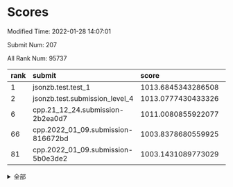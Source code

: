 # Scores

Modified Time: 2022-01-28 14:07:01

Submit Num: 207

All Rank Num: 95737

| rank |               submit               |       score        |       sigma        | pk_num |
| :--- | :--------------------------------- | :----------------- | :----------------- | :----- |
| 1    | jsonzb.test.test_1                 | 1013.6845343286508 | 0.7962419254785922 | 1851   |
| 2    | jsonzb.test.submission_level_4     | 1013.0777430433326 | 0.7903470460165144 | 1847   |
| 6    | cpp.21_12_24.submission-2b2ea0d7   | 1011.0080855922077 | 0.7499709960874102 | 1845   |
| 66   | cpp.2022_01_09.submission-816672bd | 1003.8378680559925 | 0.7069523449387247 | 1849   |
| 81   | cpp.2022_01_09.submission-5b0e3de2 | 1003.1431089773029 | 0.7053418171132054 | 1852   |


<details>
<summary>全部</summary>

| rank |                 submit                 |       score        |       sigma        | pk_num |
| :--- | :------------------------------------- | :----------------- | :----------------- | :----- |
| 1    | jsonzb.test.test_1                     | 1013.6845343286508 | 0.7962419254785922 | 1851   |
| 2    | jsonzb.test.submission_level_4         | 1013.0777430433326 | 0.7903470460165144 | 1847   |
| 3    | gobigger.level_3.submission_level_3_9  | 1011.6909622607948 | 0.7868297987409407 | 1850   |
| 4    | gobigger.level_3.submission_level_3_31 | 1011.5423778070519 | 0.7771250723713117 | 1855   |
| 5    | gobigger.level_3.submission_level_3_27 | 1011.0170051036297 | 0.7486249437291597 | 1853   |
| 6    | cpp.21_12_24.submission-2b2ea0d7       | 1011.0080855922077 | 0.7499709960874102 | 1845   |
| 7    | gobigger.level_3.submission_level_3_5  | 1010.9599900757888 | 0.7922077872546293 | 1851   |
| 8    | gobigger.level_3.submission_level_3_17 | 1010.8321941638831 | 0.769384281086502  | 1851   |
| 9    | gobigger.level_3.submission_level_3_39 | 1010.8197338846124 | 0.7589848486634941 | 1847   |
| 10   | gobigger.level_3.submission_level_3_0  | 1010.7281126542366 | 0.7469713132856919 | 1852   |
| 11   | gobigger.level_3.submission_level_3_13 | 1010.653847980196  | 0.7563830115191069 | 1849   |
| 12   | gobigger.level_3.submission_level_3_21 | 1010.6264489623841 | 0.7619104997132363 | 1851   |
| 13   | gobigger.level_3.submission_level_3_2  | 1010.3748174569419 | 0.7673234142537001 | 1847   |
| 14   | gobigger.level_3.submission_level_3_32 | 1010.233709558654  | 0.7669752853966811 | 1856   |
| 15   | gobigger.level_3.submission_level_3_6  | 1010.1836223735606 | 0.7715569449008288 | 1851   |
| 16   | gobigger.level_3.submission_level_3_47 | 1010.0726200201157 | 0.7354156738250771 | 1851   |
| 17   | gobigger.level_3.submission_level_3_25 | 1010.057067734589  | 0.7635596419312659 | 1855   |
| 18   | gobigger.level_3.submission_level_3_8  | 1010.046394818646  | 0.7624259048409419 | 1852   |
| 19   | gobigger.level_3.submission_level_3_4  | 1010.041015532652  | 0.7702499133318499 | 1851   |
| 20   | gobigger.level_3.submission_level_3_18 | 1009.9991718530348 | 0.7670386827027584 | 1853   |
| 21   | gobigger.level_3.submission_level_3_34 | 1009.9928006604147 | 0.7816442773038262 | 1849   |
| 22   | gobigger.level_3.submission_level_3_42 | 1009.8806375109771 | 0.7796882876283169 | 1852   |
| 23   | gobigger.level_3.submission_level_3_14 | 1009.8569855275539 | 0.776283117291631  | 1851   |
| 24   | gobigger.level_3.submission_level_3_40 | 1009.848228170409  | 0.741781952574742  | 1856   |
| 25   | gobigger.level_3.submission_level_3_37 | 1009.7507896906347 | 0.7655938628424137 | 1852   |
| 26   | gobigger.level_3.submission_level_3_22 | 1009.7180921727379 | 0.7459945948529055 | 1849   |
| 27   | gobigger.level_3.submission_level_3_11 | 1009.6040449518163 | 0.7653070985965589 | 1853   |
| 28   | gobigger.level_3.submission_level_3_43 | 1009.5881711642205 | 0.7579709662036892 | 1852   |
| 29   | gobigger.level_3.submission_level_3_20 | 1009.5779580864437 | 0.7516855407706867 | 1851   |
| 30   | gobigger.level_3.submission_level_3_7  | 1009.554959022625  | 0.7464067158068955 | 1849   |
| 31   | gobigger.level_3.submission_level_3_1  | 1009.5456607913932 | 0.7454232276424765 | 1853   |
| 32   | gobigger.level_3.submission_level_3_30 | 1009.5382948072596 | 0.740263221448397  | 1851   |
| 33   | gobigger.level_3.submission_level_3_38 | 1009.5332615790843 | 0.7702242631317582 | 1850   |
| 34   | gobigger.level_3.submission_level_3_3  | 1009.5156135627708 | 0.7475851695135026 | 1848   |
| 35   | gobigger.level_3.submission_level_3_16 | 1009.5001515189128 | 0.7575327767722493 | 1847   |
| 36   | gobigger.level_3.submission_level_3_23 | 1009.48469969421   | 0.7411085379238593 | 1853   |
| 37   | gobigger.level_3.submission_level_3_26 | 1009.3687574447388 | 0.7551676473491881 | 1849   |
| 38   | gobigger.level_3.submission_level_3_28 | 1009.3048616424202 | 0.7403380229014614 | 1854   |
| 39   | gobigger.level_3.submission_level_3_24 | 1009.2385951036356 | 0.7500197849099799 | 1854   |
| 40   | gobigger.level_3.submission_level_3_36 | 1009.2338428694958 | 0.7489237318947872 | 1852   |
| 41   | gobigger.level_3.submission_level_3_29 | 1009.2228603548675 | 0.7440837248704151 | 1852   |
| 42   | gobigger.level_3.submission_level_3_19 | 1009.2129118458377 | 0.7461643389939387 | 1846   |
| 43   | gobigger.level_3.submission_level_3_12 | 1009.156570062998  | 0.7400187322723932 | 1852   |
| 44   | gobigger.level_3.submission_level_3_10 | 1009.1400320794382 | 0.7234147892757534 | 1848   |
| 45   | gobigger.level_3.submission_level_3_45 | 1009.0719176818421 | 0.7460161281008549 | 1845   |
| 46   | gobigger.level_3.submission_level_3_41 | 1009.0274549131873 | 0.768624851985319  | 1849   |
| 47   | gobigger.level_3.submission_level_3_49 | 1009.0251194836259 | 0.7369181284695585 | 1850   |
| 48   | gobigger.level_3.submission_level_3_48 | 1008.8243004390852 | 0.7605472027029165 | 1847   |
| 49   | gobigger.level_3.submission_level_3_44 | 1008.6019407964762 | 0.7473612618020115 | 1854   |
| 50   | gobigger.level_3.submission_level_3_15 | 1008.5930885471587 | 0.7467812130330538 | 1854   |
| 51   | gobigger.level_3.submission_level_3_46 | 1008.0836961983738 | 0.7218104767871492 | 1852   |
| 52   | gobigger.level_3.submission_level_3_35 | 1008.0711705722995 | 0.7604337173150998 | 1856   |
| 53   | gobigger.level_3.submission_level_3_33 | 1008.0113879164313 | 0.7487751666043774 | 1849   |
| 54   | gobigger.level_1.submission_level_1_32 | 1005.601641507369  | 0.720164699494609  | 1845   |
| 55   | gobigger.level_1.submission_level_1_0  | 1004.975514057733  | 0.7231483124889627 | 1850   |
| 56   | gobigger.level_1.submission_level_1_21 | 1004.8848262622906 | 0.7357206731558127 | 1853   |
| 57   | gobigger.level_1.submission_level_1_3  | 1004.8014745900483 | 0.7127120303869248 | 1847   |
| 58   | gobigger.level_1.submission_level_1_5  | 1004.6064502709114 | 0.71405277501333   | 1847   |
| 59   | gobigger.level_1.submission_level_1_11 | 1004.2873237388876 | 0.721037553196948  | 1848   |
| 60   | gobigger.level_1.submission_level_1_22 | 1004.2167915012035 | 0.7219555531456272 | 1851   |
| 61   | gobigger.level_1.submission_level_1_13 | 1004.1760565670054 | 0.7125865754532675 | 1851   |
| 62   | gobigger.level_1.submission_level_1_6  | 1004.073924464481  | 0.7261972232192813 | 1847   |
| 63   | gobigger.level_1.submission_level_1_16 | 1003.9596834082197 | 0.7173837562421831 | 1847   |
| 64   | gobigger.level_1.submission_level_1_39 | 1003.9554927540943 | 0.7156747976690143 | 1851   |
| 65   | gobigger.level_1.submission_level_1_20 | 1003.9205004278767 | 0.7177615944237106 | 1850   |
| 66   | cpp.2022_01_09.submission-816672bd     | 1003.8378680559925 | 0.7069523449387247 | 1849   |
| 67   | gobigger.level_1.submission_level_1_36 | 1003.7765130440162 | 0.7107355952316158 | 1847   |
| 68   | gobigger.level_1.submission_level_1_49 | 1003.706499157334  | 0.7144754772320949 | 1854   |
| 69   | gobigger.level_1.submission_level_1_45 | 1003.6965392659502 | 0.7190369165683482 | 1850   |
| 70   | gobigger.level_1.submission_level_1_7  | 1003.6669922060673 | 0.7149030853465175 | 1844   |
| 71   | gobigger.level_1.submission_level_1_18 | 1003.5877913346465 | 0.7293829887822862 | 1851   |
| 72   | gobigger.level_1.submission_level_1_17 | 1003.5818330627465 | 0.7151708432576553 | 1848   |
| 73   | gobigger.level_1.submission_level_1_24 | 1003.5723152231907 | 0.7134823964292233 | 1853   |
| 74   | gobigger.level_1.submission_level_1_33 | 1003.5479586268789 | 0.7042693991949246 | 1844   |
| 75   | gobigger.level_1.submission_level_1_15 | 1003.4153322428152 | 0.7132304975389031 | 1852   |
| 76   | gobigger.level_1.submission_level_1_1  | 1003.4099893186276 | 0.7193348134593032 | 1852   |
| 77   | gobigger.level_1.submission_level_1_25 | 1003.3403868711686 | 0.7155883947200029 | 1848   |
| 78   | gobigger.level_1.submission_level_1_29 | 1003.3391473736272 | 0.7182646386376138 | 1849   |
| 79   | gobigger.level_1.submission_level_1_31 | 1003.2497391029499 | 0.7205577307200263 | 1846   |
| 80   | gobigger.level_1.submission_level_1_10 | 1003.1940809134044 | 0.7253238265161713 | 1847   |
| 81   | cpp.2022_01_09.submission-5b0e3de2     | 1003.1431089773029 | 0.7053418171132054 | 1852   |
| 82   | gobigger.level_1.submission_level_1_28 | 1003.1295095842842 | 0.7121784508265652 | 1850   |
| 83   | gobigger.level_1.submission_level_1_9  | 1003.0439408261269 | 0.708512137103809  | 1844   |
| 84   | gobigger.level_1.submission_level_1_35 | 1003.0246537369609 | 0.7158428181630649 | 1854   |
| 85   | gobigger.level_1.submission_level_1_46 | 1002.9911458635333 | 0.7127530070830437 | 1841   |
| 86   | gobigger.level_1.submission_level_1_2  | 1002.9838233593043 | 0.7169855117612595 | 1849   |
| 87   | gobigger.level_1.submission_level_1_44 | 1002.9727670002236 | 0.7182689977109893 | 1849   |
| 88   | gobigger.level_1.submission_level_1_26 | 1002.9292403874167 | 0.7212037141633049 | 1848   |
| 89   | gobigger.level_1.submission_level_1_48 | 1002.9102479678634 | 0.7280329161917678 | 1848   |
| 90   | gobigger.level_1.submission_level_1_8  | 1002.8499226947914 | 0.7138924029006999 | 1850   |
| 91   | gobigger.level_1.submission_level_1_42 | 1002.8210663093683 | 0.7165253919564538 | 1850   |
| 92   | gobigger.level_1.submission_level_1_34 | 1002.7852614975418 | 0.7085628857356756 | 1852   |
| 93   | gobigger.level_1.submission_level_1_41 | 1002.7273232899349 | 0.7155987707274689 | 1853   |
| 94   | gobigger.level_1.submission_level_1_40 | 1002.6602597937052 | 0.7076344616614194 | 1850   |
| 95   | gobigger.level_1.submission_level_1_43 | 1002.6071623387987 | 0.7177093574078494 | 1849   |
| 96   | gobigger.level_1.submission_level_1_19 | 1002.5471826650719 | 0.709670628258089  | 1854   |
| 97   | gobigger.level_1.submission_level_1_12 | 1002.5258411080345 | 0.7147396436244983 | 1847   |
| 98   | gobigger.level_1.submission_level_1_4  | 1002.417614920363  | 0.7141311147894135 | 1852   |
| 99   | gobigger.level_1.submission_level_1_30 | 1002.3974826537748 | 0.7076970122732236 | 1852   |
| 100  | gobigger.level_1.submission_level_1_27 | 1002.3253815863665 | 0.7098494383459011 | 1849   |
| 101  | gobigger.level_1.submission_level_1_14 | 1002.2605086680475 | 0.7099345576594784 | 1845   |
| 102  | gobigger.level_1.submission_level_1_38 | 1002.2254906638836 | 0.7143648496625791 | 1848   |
| 103  | gobigger.level_1.submission_level_1_23 | 1002.1169608923783 | 0.7225432706924206 | 1847   |
| 104  | gobigger.level_1.submission_level_1_37 | 1002.0299978535444 | 0.7214650057031164 | 1847   |
| 105  | gobigger.level_1.submission_level_1_47 | 1001.6917301292276 | 0.7096890351000528 | 1851   |
| 106  | gobigger.random.submission_random_28   | 997.7740102602983  | 0.7080545053378212 | 1852   |
| 107  | gobigger.random.submission_random_37   | 997.3929938749736  | 0.7134901665845408 | 1855   |
| 108  | gobigger.random.submission_random_14   | 997.3561217204972  | 0.7075606896579687 | 1849   |
| 109  | gobigger.random.submission_random_18   | 997.3479395059549  | 0.7091217676062433 | 1849   |
| 110  | gobigger.random.submission_random_9    | 997.0866243724329  | 0.7166584573461635 | 1848   |
| 111  | gobigger.random.submission_random_39   | 997.0166571898475  | 0.7068668364226932 | 1853   |
| 112  | gobigger.random.submission_random_10   | 996.9586974637568  | 0.7087219004136697 | 1855   |
| 113  | gobigger.random.submission_random_27   | 996.877871921035   | 0.7126747502880325 | 1847   |
| 114  | gobigger.random.submission_random_49   | 996.8183441220816  | 0.710673283256038  | 1851   |
| 115  | gobigger.random.submission_random_30   | 996.6546511285014  | 0.7209453826959021 | 1847   |
| 116  | gobigger.random.submission_random_11   | 996.6521386196654  | 0.7085062807117954 | 1851   |
| 117  | gobigger.random.submission_random_41   | 996.5981422497446  | 0.707797295417437  | 1846   |
| 118  | gobigger.random.submission_random_45   | 996.5554696835154  | 0.7103599687445588 | 1852   |
| 119  | gobigger.random.submission_random_6    | 996.5507894187447  | 0.7012148577857074 | 1851   |
| 120  | gobigger.random.submission_random_16   | 996.4927390704246  | 0.7097693234065476 | 1848   |
| 121  | gobigger.random.submission_random_5    | 996.4207757787697  | 0.7228856331458386 | 1853   |
| 122  | gobigger.random.submission_random_34   | 996.380955836247   | 0.7019111615577602 | 1855   |
| 123  | gobigger.random.submission_random_23   | 996.272203447672   | 0.7182567969585322 | 1846   |
| 124  | gobigger.random.submission_random_17   | 996.2350249234223  | 0.7160540988358391 | 1853   |
| 125  | gobigger.random.submission_random_21   | 996.215216933313   | 0.7148662425887053 | 1849   |
| 126  | gobigger.random.submission_random_48   | 996.1545462095444  | 0.7144798592427435 | 1851   |
| 127  | gobigger.random.submission_random_29   | 996.1492296288274  | 0.7299175292722752 | 1845   |
| 128  | gobigger.random.submission_random_0    | 996.1183584746126  | 0.7000893571499759 | 1848   |
| 129  | gobigger.random.submission_random_32   | 996.0809364282395  | 0.721074101679362  | 1845   |
| 130  | gobigger.random.submission_random_12   | 996.0652928045107  | 0.6990749902234197 | 1846   |
| 131  | gobigger.random.submission_random_38   | 996.0248024187955  | 0.7017228036157225 | 1850   |
| 132  | gobigger.random.submission_random_46   | 995.993055133967   | 0.7267793953320345 | 1850   |
| 133  | gobigger.random.submission_random_43   | 995.977563908955   | 0.7103542006585383 | 1850   |
| 134  | gobigger.random.submission_random_2    | 995.9290627773671  | 0.7073721904291099 | 1852   |
| 135  | gobigger.random.submission_random_40   | 995.897886580141   | 0.7022724230930145 | 1851   |
| 136  | gobigger.random.submission_random_26   | 995.8181711854492  | 0.7020460057425375 | 1848   |
| 137  | gobigger.random.submission_random_19   | 995.8138621754296  | 0.7175054599123473 | 1846   |
| 138  | gobigger.random.submission_random_24   | 995.8120705643007  | 0.7149241740682184 | 1850   |
| 139  | gobigger.random.submission_random_44   | 995.7731011692597  | 0.7117643764067435 | 1851   |
| 140  | gobigger.random.submission_random_36   | 995.7637129656639  | 0.7090617637600042 | 1854   |
| 141  | gobigger.random.submission_random_31   | 995.5713744592323  | 0.7055147750238575 | 1847   |
| 142  | gobigger.random.submission_random_4    | 995.5525603586287  | 0.7198414309736161 | 1854   |
| 143  | gobigger.random.submission_random_22   | 995.4590295913305  | 0.7256229268652467 | 1853   |
| 144  | gobigger.random.submission_random_8    | 995.4397480336764  | 0.7134546125104106 | 1849   |
| 145  | gobigger.random.submission_random_33   | 995.3637574170867  | 0.7181648280598443 | 1846   |
| 146  | gobigger.random.submission_random_13   | 995.3009272388631  | 0.7059812519936024 | 1852   |
| 147  | gobigger.random.submission_random_42   | 995.0748102840284  | 0.7015984799411218 | 1852   |
| 148  | gobigger.random.submission_random_15   | 995.0323917751158  | 0.7275612811468797 | 1847   |
| 149  | gobigger.random.submission_random_7    | 995.0164491847831  | 0.7218091190928807 | 1851   |
| 150  | gobigger.random.submission_random_25   | 994.9398814648649  | 0.7101353343880158 | 1850   |
| 151  | gobigger.random.submission_random_35   | 994.8052311787493  | 0.7146664555717525 | 1851   |
| 152  | gobigger.random.submission_random_1    | 994.7773629085976  | 0.7008816011928969 | 1847   |
| 153  | gobigger.random.submission_random_3    | 994.7695012518603  | 0.7076214556098045 | 1850   |
| 154  | gobigger.random.submission_random_20   | 994.6634646307181  | 0.7153705566599984 | 1855   |
| 155  | gobigger.random.submission_random_47   | 994.594723176344   | 0.7135871836713509 | 1848   |
| 156  | gobigger.level_2.submission_level_2_25 | 994.04300058058    | 0.7420773379575542 | 1853   |
| 157  | gobigger.level_2.submission_level_2_46 | 993.6317429308034  | 0.733444845417274  | 1846   |
| 158  | gobigger.level_2.submission_level_2_32 | 993.5989453154875  | 0.7361189098387134 | 1852   |
| 159  | gobigger.level_2.submission_level_2_40 | 993.5872728528605  | 0.7310419217129406 | 1855   |
| 160  | gobigger.level_2.submission_level_2_22 | 993.3475602611067  | 0.7229097553836518 | 1855   |
| 161  | gobigger.level_2.submission_level_2_17 | 993.299690620067   | 0.7326695824521433 | 1851   |
| 162  | gobigger.level_2.submission_level_2_23 | 993.2469083478442  | 0.7403542029301842 | 1847   |
| 163  | gobigger.level_2.submission_level_2_48 | 993.1856043082657  | 0.7531169687638578 | 1858   |
| 164  | gobigger.level_2.submission_level_2_10 | 992.9972791218902  | 0.751862937010248  | 1848   |
| 165  | gobigger.level_2.submission_level_2_1  | 992.8395879000373  | 0.7484968848906983 | 1852   |
| 166  | gobigger.level_2.submission_level_2_27 | 992.8150603955513  | 0.7276688093651452 | 1853   |
| 167  | gobigger.level_2.submission_level_2_19 | 992.7650190917273  | 0.7440067809556343 | 1851   |
| 168  | gobigger.level_2.submission_level_2_0  | 992.6975494370819  | 0.7437239728219678 | 1850   |
| 169  | gobigger.level_2.submission_level_2_26 | 992.6290378962059  | 0.7289827097792869 | 1850   |
| 170  | gobigger.level_2.submission_level_2_31 | 992.6270779859672  | 0.7265164190533105 | 1850   |
| 171  | gobigger.level_2.submission_level_2_6  | 992.6111121514381  | 0.7513408465449547 | 1851   |
| 172  | gobigger.level_2.submission_level_2_36 | 992.544374673117   | 0.7544130037060158 | 1849   |
| 173  | gobigger.level_2.submission_level_2_3  | 992.4834596756084  | 0.7457474158082165 | 1852   |
| 174  | gobigger.level_2.submission_level_2_29 | 992.3807422132917  | 0.7288994916375712 | 1850   |
| 175  | gobigger.level_2.submission_level_2_8  | 992.3758619961985  | 0.7565071049395894 | 1856   |
| 176  | gobigger.level_2.submission_level_2_9  | 992.3236541309981  | 0.7270839912338236 | 1848   |
| 177  | gobigger.level_2.submission_level_2_4  | 992.3112971480058  | 0.744628860633819  | 1847   |
| 178  | gobigger.level_2.submission_level_2_34 | 992.2961519433429  | 0.7715437724042371 | 1854   |
| 179  | gobigger.level_2.submission_level_2_37 | 992.2182290912654  | 0.7449954612383893 | 1849   |
| 180  | gobigger.level_2.submission_level_2_49 | 992.116095324148   | 0.7651811465154361 | 1849   |
| 181  | gobigger.level_2.submission_level_2_35 | 992.0460849292527  | 0.7237189449455331 | 1850   |
| 182  | gobigger.level_2.submission_level_2_18 | 991.9677299900501  | 0.7369253089298942 | 1847   |
| 183  | gobigger.level_2.submission_level_2_15 | 991.9383733403191  | 0.7856663564052706 | 1846   |
| 184  | gobigger.level_2.submission_level_2_16 | 991.9235415829027  | 0.7453274533308509 | 1851   |
| 185  | gobigger.level_2.submission_level_2_30 | 991.885453203377   | 0.7503981337758951 | 1850   |
| 186  | gobigger.level_2.submission_level_2_39 | 991.83112944001    | 0.7471175529955489 | 1851   |
| 187  | gobigger.level_2.submission_level_2_43 | 991.8209772616498  | 0.7447612017318033 | 1850   |
| 188  | gobigger.level_2.submission_level_2_14 | 991.734152864174   | 0.7621262290611862 | 1850   |
| 189  | gobigger.level_2.submission_level_2_21 | 991.7087638561189  | 0.7581860935579555 | 1849   |
| 190  | gobigger.level_2.submission_level_2_38 | 991.6577909582184  | 0.753200597181144  | 1847   |
| 191  | gobigger.level_2.submission_level_2_2  | 991.6423624209797  | 0.7351388952594813 | 1849   |
| 192  | gobigger.level_2.submission_level_2_41 | 991.6346820593479  | 0.7591378346582338 | 1849   |
| 193  | gobigger.level_2.submission_level_2_24 | 991.6135433662748  | 0.7704448868523733 | 1847   |
| 194  | gobigger.level_2.submission_level_2_33 | 991.6104436333426  | 0.7442697943451577 | 1845   |
| 195  | gobigger.level_2.submission_level_2_13 | 991.5148587400491  | 0.7578636454909085 | 1851   |
| 196  | gobigger.level_2.submission_level_2_42 | 991.5122317885716  | 0.7553343363278272 | 1852   |
| 197  | gobigger.level_2.submission_level_2_28 | 991.1816633746238  | 0.7535456602412253 | 1850   |
| 198  | gobigger.level_2.submission_level_2_20 | 990.9440219688199  | 0.7715977819392055 | 1849   |
| 199  | gobigger.level_2.submission_level_2_45 | 990.7406413411733  | 0.7487626479615481 | 1848   |
| 200  | gobigger.level_2.submission_level_2_5  | 990.7253561744817  | 0.7453074779944033 | 1849   |
| 201  | gobigger.level_2.submission_level_2_7  | 990.6646935772533  | 0.7520743326391156 | 1846   |
| 202  | gobigger.level_2.submission_level_2_44 | 990.6379283260426  | 0.7585234280805381 | 1850   |
| 203  | gobigger.level_2.submission_level_2_11 | 990.0143440501745  | 0.7757122768589849 | 1845   |
| 204  | gobigger.level_2.submission_level_2_12 | 989.9576060459908  | 0.794796897260025  | 1851   |
| 205  | gobigger.level_2.submission_level_2_47 | 989.8635271370018  | 0.7808598934908919 | 1851   |
| 206  | gobigger.none.submission_none_1        | 977.7042324676344  | 1.222527100803837  | 1853   |
| 207  | gobigger.none.submission_none_0        | 976.1426369850451  | 1.3572308243423565 | 1851   |

</details>
